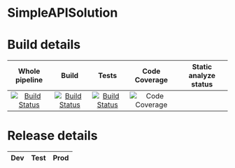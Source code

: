 # SimpleAPISolution
# Build details
| Whole pipeline | Build         | Tests | Code Coverage | Static analyze status |
|:--------------:|:-------------:|:-----:|:-------------:|:---------------------:|
| [![Build Status](https://dev.azure.com/radoslawtaborski/SimpleAPI/_apis/build/status/RadoslawTaborski.SimpleAPISolution?branchName=master)](https://dev.azure.com/radoslawtaborski/SimpleAPI/_build/latest?definitionId=1&branchName=master) | [![Build Status](https://dev.azure.com/radoslawtaborski/SimpleAPI/_apis/build/status/RadoslawTaborski.SimpleAPISolution?branchName=master&stageName=BUILD)](https://dev.azure.com/radoslawtaborski/SimpleAPI/_build/latest?definitionId=1&branchName=master) | [![Build Status](https://dev.azure.com/radoslawtaborski/SimpleAPI/_apis/build/status/RadoslawTaborski.SimpleAPISolution?branchName=master&stageName=UNIT_TESTS)](https://dev.azure.com/radoslawtaborski/SimpleAPI/_build/latest?definitionId=1&branchName=master) |![Code Coverage](https://img.shields.io/azure-devops/coverage/radoslawtaborski/SimpleAPI/1)| |

# Release details
| Dev | Test | Prod |
|:---:|:----:|:----:|
